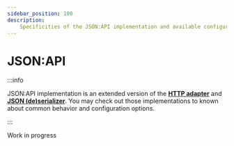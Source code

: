 ```yaml
---
sidebar_position: 100
description:
    Specificities of the JSON:API implementation and available configuration.
---
```


# JSON:API

:::info

JSON:API implementation is an extended version of the
[**HTTP adapter**](/docs/advanced/implementations/http) and
[**JSON (de)serializer**](docs/advanced/implementations/json). You may check out
those implementations to known about common behavior and configuration options.

:::

<span className="chip chip--primary">Work in progress</span>
